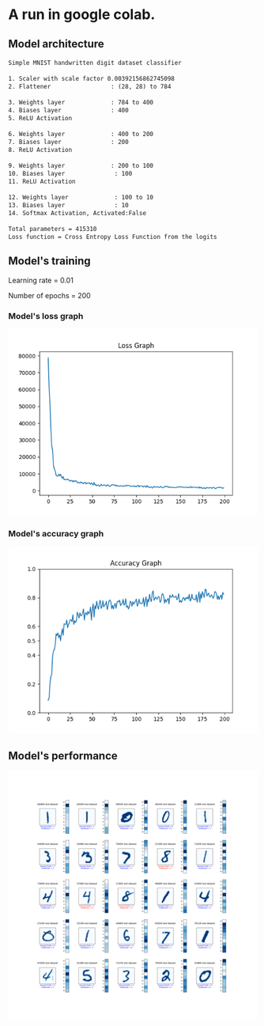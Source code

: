 # A run in google colab.

## Model architecture

    Simple MNIST handwritten digit dataset classifier

    1. Scaler with scale factor 0.00392156862745098
    2. Flattener                 : (28, 28) to 784

    3. Weights layer             : 784 to 400
    4. Biases layer              : 400
    5. ReLU Activation

    6. Weights layer             : 400 to 200
    7. Biases layer              : 200
    8. ReLU Activation

    9. Weights layer             : 200 to 100
    10. Biases layer              : 100
    11. ReLU Activation

    12. Weights layer             : 100 to 10
    13. Biases layer              : 10
    14. Softmax Activation, Activated:False

    Total parameters = 415310
    Loss function = Cross Entropy Loss Function from the logits

## Model's training

Learning rate = 0.01

Number of epochs = 200

### Model's loss graph

![Model's loss graph](Loss-graph.png)

### Model's accuracy graph

![Model's accuracy graph](Accuracy-graph.png)

## Model's performance

![Model's output](Output.png)

